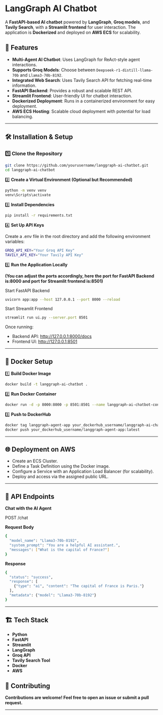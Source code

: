 # LangGraph AI Chatbot

A **FastAPI-based AI chatbot** powered by **LangGraph**, **Groq models**, and **Tavily Search**, with a **Streamlit frontend** for user interaction. The application is **Dockerized** and deployed on **AWS ECS** for scalability.

## 🚀 Features

- **Multi-Agent AI Chatbot**: Uses LangGraph for ReAct-style agent interactions.
- **Supports Groq Models**: Choose between `Deepseek-r1-distill-llama-70b` and `Llama3-70b-8192`.
- **Integrated Web Search**: Uses Tavily Search API for fetching real-time information.
- **FastAPI Backend**: Provides a robust and scalable REST API.
- **Streamlit Frontend**: User-friendly UI for chatbot interaction.
- **Dockerized Deployment**: Runs in a containerized environment for easy deployment.
- **AWS ECS Hosting**: Scalable cloud deployment with potential for load balancing.

---

## 🛠️ Installation & Setup

### **1️⃣ Clone the Repository**
```bash
git clone https://github.com/yourusername/langgraph-ai-chatbot.git
cd langgraph-ai-chatbot
```

2️⃣ **Create a Virtual Environment (Optional but Recommended)**
```bash
python -m venv venv
venv\Scripts\activate
```

3️⃣ **Install Dependencies**
```bash
pip install -r requirements.txt
```

4️⃣ **Set Up API Keys**

Create a .env file in the root directory and add the following environment variables:

```bash
GROQ_API_KEY="Your Groq API Key"
TAVILY_API_KEY="Your Tavily API Key"
```

5️⃣ **Run the Application Locally**

**(You can adjust the ports accordingly, here the port for FastAPI Backend is:8000 and port for Streamlit frontend is:8501)**

Start FastAPI Backend 
```bash
uvicorn app:app --host 127.0.0.1 --port 8000 --reload
```

Start Streamlit Frontend
```bash
streamlit run ui.py --server.port 8501
```

Once running:
- Backend API: http://127.0.0.1:8000/docs
- Frontend UI: http://127.0.0.1:8501

---

## 🐳 Docker Setup

1️⃣ **Build Docker Image**
```bash
docker build -t langgraph-ai-chatbot .
```

2️⃣ **Run Docker Container**
```bash
docker run -d -p 8000:8000 -p 8501:8501 --name langgraph-ai-chatbot-container langgraph-ai-chatbot
```

3️⃣ **Push to DockerHub**
```bash
docker tag langgraph-agent-app your_dockerhub_username/langgraph-ai-chatbot:latest
docker push your_dockerhub_username/langgraph-agent-app:latest
```

---

## 🌐 Deployment on AWS

- Create an ECS Cluster.
- Define a Task Definition using the Docker image.
- Configure a Service with an Application Load Balancer (for scalability).
- Deploy and access via the assigned public URL.

---

## 📌 API Endpoints

**Chat with the AI Agent**

POST /chat

**Request Body**
```bash
{
  "model_name": "Llama3-70b-8192",
  "system_prompt": "You are a helpful AI assistant.",
  "messages": ["What is the capital of France?"]
}
```

**Response**
```bash
{
  "status": "success",
  "response": [
    {"type": "ai", "content": "The capital of France is Paris."}
  ],
  "metadata": {"model": "Llama3-70b-8192"}
}
```

---

## 🏗️ Tech Stack

- **Python**
- **FastAPI**
- **Streamlit**
- **LangGraph**
- **Groq API**
- **Tavily Search Tool**
- **Docker**
- **AWS**

## 🤝 Contributing
**Contributions are welcome! Feel free to open an issue or submit a pull request.**

---
